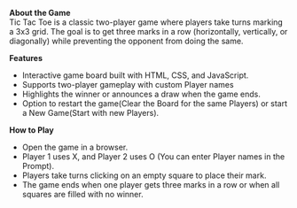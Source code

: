 <b>About the Game</b><br>
Tic Tac Toe is a classic two-player game where players take turns marking a 3x3 grid. The goal is to get three marks in a row (horizontally, vertically, or diagonally) while preventing the opponent from doing the same.

<b>Features</b>
<ul>
<li>Interactive game board built with HTML, CSS, and JavaScript.</li>
<li>Supports two-player gameplay with custom Player names</li>
<li>Highlights the winner or announces a draw when the game ends.</li>
<li>Option to restart the game(Clear the Board for the same Players) or start a New Game(Start with new Players).</li>
</ul> 

<b>How to Play</b>
<ul>
<li>Open the game in a browser.</li>
<li>Player 1 uses X, and Player 2 uses O (You can enter Player names in the Prompt).</li>
<li>Players take turns clicking on an empty square to place their mark.</li>
<li>The game ends when one player gets three marks in a row or when all squares are filled with no winner.</li>
</ul>
